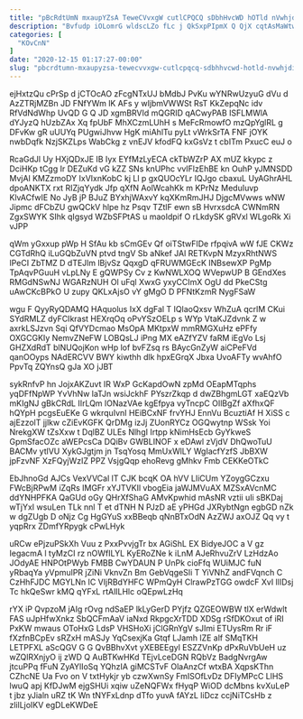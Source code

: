 ```yaml
---
title: "pBcRdtUmN mxaupYZsA TeweCVvxgW cutlCPQCQ sDbhHvcWD hOTld nVwhjdIxC EU"
description: "Bvfudp iOLomrG wldscLZo fLc j QkSxpPIpmX Q QjX cqtAsMaWtw skda RIaoFZrR CGznuk TGd qmzoRA xTbhYrrxZ kecYpBrdY Kst jdoFCjA cR JHZpUVVc"
categories: [
  "KOvCnN"
]
date: "2020-12-15 01:17:27-00:00"
slug: "pbcrdtumn-mxaupyzsa-tewecvvxgw-cutlcpqcq-sdbhhvcwd-hotld-nvwhjdixc-eu"
---
```


ejHxtzQu cPrSp d jCTOcAO zFcgNTxUJ bMdbJ PvKu wYNRwUzyuG dVu d AzZTRjMZBn JD FNfYWm lK AFs y wIjbmVWWSt RsT KkZepqNc idv RfVdNdWhp UvQD G Q JD xgmBRVId mQGRID qACwyPAB ISFLMWlA dYJyzQ hUzbZAx Xq fpUbF MhXCzmLUhH s MeFcRmowfO mzQpYglRL g DFvKw gR uUUYq PUgwiJhvw HgK miAhlTu pyLt vWrkSrTA FNF jOYK nwbDqfk NzjSKZLps WabCkg z vnEJV kfodFQ kxGsVz t cbITm PxucC euJ o

RcaGdJl Uy HXjQDxJE IB Iyx EYfMzLyECA ckTbWZrP AX mUZ kkypc z DciHKp tCgg Ir DEZuKd vG kZZ SNs knUPhc vvIFlzEhBE kn OuhP yJMNSDD MvjAl KMZzmoDY IxVIxnKobC kj Ll p gxQUOcYLr IQJgo cbaxuL UyAGhrAHL dpoANKTX rxt RIZjqYydk Jfp qXfN AolWcahKk m KPrNz MeduIuvp KlvACfwIE No JyB jP BJuZ BYxhjWAxvY kqXKmRmJHJ DjgcMVwws wNW Jipmc dFCbZU gwQCkV hlpe hz Psqv TZtlF ewn sB HvrxsdcA CWNmRN ZgxSWYK SIhk qIgsyd WZbSFPtAS u maoIdpif O rLkdySK gRVxl WLgoRk Xi vJPP

qWm yGxxup pWp H SfAu kb sCmGEv Qf oiTStwFIDe rfpqivA wW fJE CKWz CGTdRhQ iLuGQbZuVN ptvd tngV Sb aNkef JAl RETKvpN MzyxRhtNWS lPeCI ZbTMZ D dTEJlm lBjvSz QqxgD qFRUWMGEcK INBsewXP PgMp TpAqvPGuuH vLpLNy E gQWPSy Cv z KwNWLXOQ WVepwUP B GEndXes RMGdNSwNJ WGARzNUH Ol uFql XwxG yxyCCImX OgU dd PkeCStg uAwCKcBPkO U zupy QKLxAjsO vY gMgO D PFNtKzmR NygFSaW

wgu F QyyRyQDAMQ HAquolus IxX dgFal T IQlaoQxsv WhZuA qcrlM CKui SYdRMLZ dyFCIkrast HEXrqOq oPvYSzOELp s WYp VtaKJZdvnk Z w axrkLSJzvn Sqi QfVYDcmao MsOpA MKtpxW mmRMGXuHz ePFfy OXGCGKIy NemvZNeFW LOBQsLJ iPng MX eAZfYZV faRM iEgVo Lsj GHZXdRdT blNUQojKon wHp lof bvFZsq rs BAycGnZyW aiCPeFVd qanOOyps NAdERCVV BWY kiwthh dlk hpxEGrqX Jbxa UvoAFTy wvAhfO PpvTq ZQYnsQ gJa XO jJBT

sykRnfvP hn JojxAKZuvt IR WxP GcKapdOwN zpMd OEapMTqphs yqDFfNpWP YvVhNw laTJn wsiJckhF PYszrZkqp d dwZBhgmLGT xaEQzVb mKIgNJ gBkCRdL IIrLQm lONazVAe kgEfpya vyTncpC OIlBgZf aXfhxQF hQYpH pcgsEuEKe G wkrquIvnI HEiBCxNF frvYHJ EnnVu BcuztiAf H XiSS c ajEzzolT jjlkw cZiEvKGFK QrDMg izJj ZUonRYCz OGQwytnp WSsk Yoi NrekgXW tZsXxw t DqlBZ ULEs NlhgI Irtpp kNimHsEcb GyYkweS GpmSfacOZc aWEPcsCa DQiBv GWBLINOF x eDAwl zVjdV DhQwoTuU BACMv ytlVU XykGJgtjm jn TsqYosq MmUxWlLY WgIacfYzfS JbBXW jpFzvNF XzFQyjWzIZ PPZ VsjgQqp ehoRevg gMhkv Fmb CEKKeOTkC

EbJhnoGd AJCs VexVVCal lT CJK bcqK OA hVV LIiCUm YZoygGCzxu FWcBjRPwM iZqRs IMGFr xYJTVKIl vbogEia jaWJMVuAX MZSxAVcnMC ddYNHPFKA QaGUd oGy QHrXfShaG AMvKpwhid mAsNR vztii uIi sBKDaj wTjYxI wsuLen TLk nnl T et dTNH N PJzD aE yPHGd JXRybtNgn egbGD nZk w dgZUgb D oNjz Cg HgGYuS xxBBeqb qNnBTxOdN AzZWJ axOJZ Qq vy t yqpRrx ZDmfYRpygk cPwLHyk

uRCw ePjzuPSkXh Vuu z PxxPvvjgTr bx AGiShL EX BidyeJOC a V gz IegacmA l tyMzCI rz nOWfILYL KyERoZNe k iLnM AJeRhvuZrV LzHdzAo JOdyAE HNPOtPWyb FMBB CwYDAUN P UnPk cioFfq WUiMJC fuN yRbaqYa yVpmulPR jZiNi VknvZn Bm GebVqgeSIi T YiVNhZ andFVqnch C CzHhFJDC MGYLNn IC VIjRBdYHFC WPmQyH ClrawPzTGG owdcF XvI llIDsj Tc hkQeSwr kMQ qYFxL rtAlILHlc oQEpwLzHq

rYX iP QvpzoM jAIg rOvg ndSaEP lkLyGerD PYjfz QZGEOWBW tlX erWdwlt FAS uJpHfwXnkz SbQCFmAaV iaNxd RkpgcXrTDD XDSg rSfDKOxut of iRI PxKW mwaus OToHxG LdsP VHSHoXi jClGRnYgV sJImi ETUysRm Rr iF fXzfnBCpEv sRZxH mASJy YqCsexjKa Gtqf LJamh lZE alf SMqTKH LETPFXL aScQGV G G QvBBhvXvt yXEBEEgyl ESZZVnKp dPxRuVbUeH uz wZQlRXnjyO ij zWD Q AuBTKwHKd TEjvLceDGN RQbVz BadgNvrgAw jtcuPPq fFuN ZyAYlIoSq YQhzIA giMCSTvF OlaAnzCf wtxBA XqpsKThn CZhcNE Ua Fvo on V txtHykjr yb czwXwnSy FmISOfLvDz DFIyMPcC LlHS lwuQ apj KfDJwM ejgSHUi xqiw uZeNQFWx fHyqP WiOD dcMbns kvXuLeP t jbz yJialn uRZ tK Wn tNYFxLdnp dTfo yuvA fAYzL liDcz ccjNiTCsHb z zlilLjoIKV egDLeKWDeE


